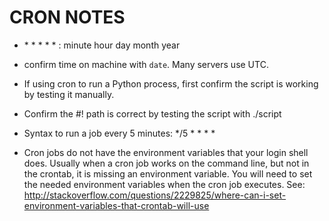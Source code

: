 # CRON NOTES

* \* * * * * : minute hour day month year

* confirm time on machine with `date`. Many servers use UTC. 

* If using cron to run a Python process, first confirm the script is working by testing it manually. 

* Confirm the #! path is correct by testing the script with ./script

* Syntax to run a job every 5 minutes: */5 * * * *

* Cron jobs do not have the environment variables that your login shell does.  Usually when a cron job works on the command line, but not in the crontab, it is missing an environment variable.  You will need to set the needed environment variables when the cron job executes. See:  http://stackoverflow.com/questions/2229825/where-can-i-set-environment-variables-that-crontab-will-use